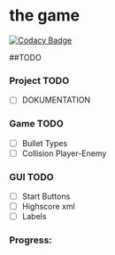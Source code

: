 # the game
[![Codacy Badge](https://api.codacy.com/project/badge/Grade/24dd621c14d5472b8acbc1929f6153ac)](https://www.codacy.com/app/jzaoueli/thegame?utm_source=github.com&amp;utm_medium=referral&amp;utm_content=jzaoueli/thegame&amp;utm_campaign=Badge_Grade)

##TODO

### Project TODO 
- [ ] DOKUMENTATION

### Game TODO 
- [ ] Bullet Types
- [ ] Collision Player-Enemy

### GUI TODO
- [ ] Start Buttons
- [ ] Highscore xml
- [ ] Labels

### Progress:
